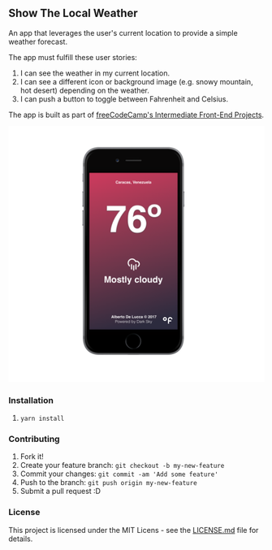 ## Show The Local Weather

An app that leverages the user's current location to provide a simple weather forecast.

The app must fulfill these user stories:

1. I can see the weather in my current location.
2. I can see a different icon or background image (e.g. snowy mountain, hot desert) depending on the weather.
3. I can push a button to toggle between Fahrenheit and Celsius.

The app is built as part of [freeCodeCamp's Intermediate Front-End Projects](https://www.freecodecamp.com/challenges/show-the-local-weather).

![fcc Show The Local Weather App](/weather-app@2x_iphone6_spacegrey_portrait.png)

### Installation

1. `yarn install`

### Contributing

1. Fork it!
2. Create your feature branch: `git checkout -b my-new-feature`
3. Commit your changes: `git commit -am 'Add some feature'`
4. Push to the branch: `git push origin my-new-feature`
5. Submit a pull request :D

### License

This project is licensed under the MIT Licens - see the [LICENSE.md](LICENSE.md) file for details.
